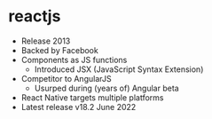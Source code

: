 # reactjs

- Release 2013
- Backed by Facebook
- Components as JS functions
  - Introduced JSX (JavaScript Syntax Extension)
- Competitor to AngularJS
  - Usurped during (years of) Angular beta
- React Native targets multiple platforms
- Latest release v18.2 June 2022
